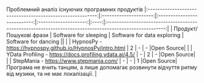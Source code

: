 Проблемний аналіз існуючих програмних продуктів
|:---------------------------------------------------------:|:---------------------:|:---------------------------:|:--------------------:|:----:|:------------------------------------------------------------------------------------------------------:|
|                  Продукт/Пошукові фрази                   | Software for sleeping | Software for data exploring | Software for dancing ||                                                                                                        |
| HypnosPy - https://hypnospy.github.io/HypnosPy/intro.html |           2           |              -              |          -           |Open Source|                                                                                                        |
|  YData Profiling - https://docs.profiling.ydata.ai/4.5/   |           -           |              2              |          -           |Open Source|                                                                                                        |
|                      StepMania   - https://www.stepmania.com/                       |           -           |              -              |          1           |Open Source| Програма не вчить танцям, а лише допомагає розвинути відчуття ритму від музики, та не має локалізації. |

